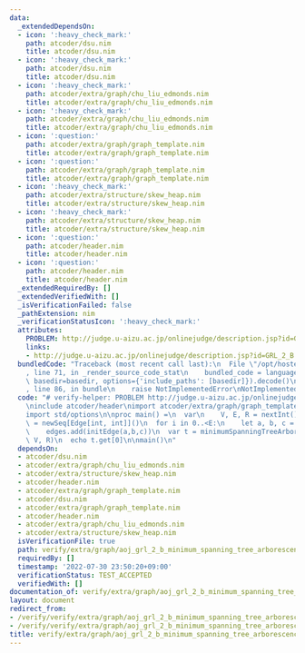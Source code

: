 ```yaml
---
data:
  _extendedDependsOn:
  - icon: ':heavy_check_mark:'
    path: atcoder/dsu.nim
    title: atcoder/dsu.nim
  - icon: ':heavy_check_mark:'
    path: atcoder/dsu.nim
    title: atcoder/dsu.nim
  - icon: ':heavy_check_mark:'
    path: atcoder/extra/graph/chu_liu_edmonds.nim
    title: atcoder/extra/graph/chu_liu_edmonds.nim
  - icon: ':heavy_check_mark:'
    path: atcoder/extra/graph/chu_liu_edmonds.nim
    title: atcoder/extra/graph/chu_liu_edmonds.nim
  - icon: ':question:'
    path: atcoder/extra/graph/graph_template.nim
    title: atcoder/extra/graph/graph_template.nim
  - icon: ':question:'
    path: atcoder/extra/graph/graph_template.nim
    title: atcoder/extra/graph/graph_template.nim
  - icon: ':heavy_check_mark:'
    path: atcoder/extra/structure/skew_heap.nim
    title: atcoder/extra/structure/skew_heap.nim
  - icon: ':heavy_check_mark:'
    path: atcoder/extra/structure/skew_heap.nim
    title: atcoder/extra/structure/skew_heap.nim
  - icon: ':question:'
    path: atcoder/header.nim
    title: atcoder/header.nim
  - icon: ':question:'
    path: atcoder/header.nim
    title: atcoder/header.nim
  _extendedRequiredBy: []
  _extendedVerifiedWith: []
  _isVerificationFailed: false
  _pathExtension: nim
  _verificationStatusIcon: ':heavy_check_mark:'
  attributes:
    PROBLEM: http://judge.u-aizu.ac.jp/onlinejudge/description.jsp?id=GRL_2_B
    links:
    - http://judge.u-aizu.ac.jp/onlinejudge/description.jsp?id=GRL_2_B
  bundledCode: "Traceback (most recent call last):\n  File \"/opt/hostedtoolcache/Python/3.10.6/x64/lib/python3.10/site-packages/onlinejudge_verify/documentation/build.py\"\
    , line 71, in _render_source_code_stat\n    bundled_code = language.bundle(stat.path,\
    \ basedir=basedir, options={'include_paths': [basedir]}).decode()\n  File \"/opt/hostedtoolcache/Python/3.10.6/x64/lib/python3.10/site-packages/onlinejudge_verify/languages/nim.py\"\
    , line 86, in bundle\n    raise NotImplementedError\nNotImplementedError\n"
  code: "# verify-helper: PROBLEM http://judge.u-aizu.ac.jp/onlinejudge/description.jsp?id=GRL_2_B\n\
    \ninclude atcoder/header\nimport atcoder/extra/graph/graph_template\nimport atcoder/extra/graph/chu_liu_edmonds\n\
    import std/options\n\nproc main() =\n  var\n    V, E, R = nextInt()\n    edges\
    \ = newSeq[Edge[int, int]]()\n  for i in 0..<E:\n    let a, b, c = nextInt()\n\
    \    edges.add(initEdge(a,b,c))\n  var t = minimumSpanningTreeArborescence[int](edges,\
    \ V, R)\n  echo t.get[0]\n\nmain()\n"
  dependsOn:
  - atcoder/dsu.nim
  - atcoder/extra/graph/chu_liu_edmonds.nim
  - atcoder/extra/structure/skew_heap.nim
  - atcoder/header.nim
  - atcoder/extra/graph/graph_template.nim
  - atcoder/dsu.nim
  - atcoder/extra/graph/graph_template.nim
  - atcoder/header.nim
  - atcoder/extra/graph/chu_liu_edmonds.nim
  - atcoder/extra/structure/skew_heap.nim
  isVerificationFile: true
  path: verify/extra/graph/aoj_grl_2_b_minimum_spanning_tree_arborescence_test.nim
  requiredBy: []
  timestamp: '2022-07-30 23:50:20+09:00'
  verificationStatus: TEST_ACCEPTED
  verifiedWith: []
documentation_of: verify/extra/graph/aoj_grl_2_b_minimum_spanning_tree_arborescence_test.nim
layout: document
redirect_from:
- /verify/verify/extra/graph/aoj_grl_2_b_minimum_spanning_tree_arborescence_test.nim
- /verify/verify/extra/graph/aoj_grl_2_b_minimum_spanning_tree_arborescence_test.nim.html
title: verify/extra/graph/aoj_grl_2_b_minimum_spanning_tree_arborescence_test.nim
---
```

